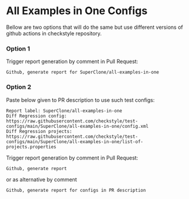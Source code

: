 # All Examples in One Configs

Bellow are two options that will do the same but use different versions
of github actions in checkstyle repository.


### Option 1
Trigger report generation by comment in Pull Request:
```
Github, generate report for SuperClone/all-examples-in-one
```

### Option 2

Paste below given to PR description to use such test configs:
```
Report label: SuperClone/all-examples-in-one
Diff Regression config: https://raw.githubusercontent.com/checkstyle/test-configs/main/SuperClone/all-examples-in-one/config.xml
Diff Regression projects: https://raw.githubusercontent.com/checkstyle/test-configs/main/SuperClone/all-examples-in-one/list-of-projects.properties
```

Trigger report generation by comment in Pull Request:
```
Github, generate report
```
or as alternative by comment
```
Github, generate report for configs in PR description
```
